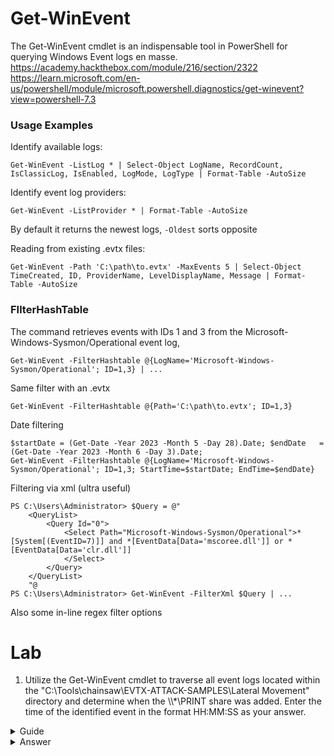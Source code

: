# Get-WinEvent

The Get-WinEvent cmdlet is an indispensable tool in PowerShell for querying Windows Event logs en masse.
https://academy.hackthebox.com/module/216/section/2322
https://learn.microsoft.com/en-us/powershell/module/microsoft.powershell.diagnostics/get-winevent?view=powershell-7.3

### Usage Examples

Identify available logs:

```
Get-WinEvent -ListLog * | Select-Object LogName, RecordCount, IsClassicLog, IsEnabled, LogMode, LogType | Format-Table -AutoSize
```

Identify event log providers:

```
Get-WinEvent -ListProvider * | Format-Table -AutoSize
```

By default it returns the newest logs, `-Oldest` sorts opposite

Reading from existing .evtx files:

```
Get-WinEvent -Path 'C:\path\to.evtx' -MaxEvents 5 | Select-Object TimeCreated, ID, ProviderName, LevelDisplayName, Message | Format-Table -AutoSize
```

### FIlterHashTable

The command retrieves events with IDs 1 and 3 from the Microsoft-Windows-Sysmon/Operational event log,

```
Get-WinEvent -FilterHashtable @{LogName='Microsoft-Windows-Sysmon/Operational'; ID=1,3} | ...
```

Same filter with an .evtx

```
Get-WinEvent -FilterHashtable @{Path='C:\path\to.evtx'; ID=1,3}
```

Date filtering

```
$startDate = (Get-Date -Year 2023 -Month 5 -Day 28).Date; $endDate   = (Get-Date -Year 2023 -Month 6 -Day 3).Date;
Get-WinEvent -FilterHashtable @{LogName='Microsoft-Windows-Sysmon/Operational'; ID=1,3; StartTime=$startDate; EndTime=$endDate}
```

Filtering via xml (ultra useful)

```
PS C:\Users\Administrator> $Query = @"
	<QueryList>
		<Query Id="0">
			<Select Path="Microsoft-Windows-Sysmon/Operational">*[System[(EventID=7)]] and *[EventData[Data='mscoree.dll']] or *[EventData[Data='clr.dll']]
			</Select>
		</Query>
	</QueryList>
	"@
PS C:\Users\Administrator> Get-WinEvent -FilterXml $Query | ...
```

Also some in-line regex filter options

# Lab

1. Utilize the Get-WinEvent cmdlet to traverse all event logs located within the "C:\Tools\chainsaw\EVTX-ATTACK-SAMPLES\Lateral Movement" directory and determine when the \\\\\*\PRINT share was added. Enter the time of the identified event in the format HH:MM:SS as your answer.

<details>
<summary>Guide</summary>

If you look in C:\Tools\chainsaw\EVTX-ATTACK-SAMPLES\Lateral Movement, you'll see a ton of .evtx files. It turns out you can just put a wildcard `*` in your query to catch them all. \
So then we get something like this.

```
Get-WinEvent -Path 'C:\Tools\chainsaw\EVTX-ATTACK-SAMPLES\Lateral Movement\*.evtx'
```

Because there are so many, this will take several seconds to run and give us way too much data. We know we're trying to find a "print" share. Quick [search](https://stackoverflow.com/questions/45376593/grep-string-from-message-in-get-winevent) and we can use something like:

```
Get-WinEvent -Path 'C:\Tools\chainsaw\EVTX-ATTACK-SAMPLES\Lateral Movement\*.evtx' | Where-Object{$_.Message -like "*PRINT*"}
```

Format and catch the output

```
Get-WinEvent -Path 'C:\Tools\chainsaw\EVTX-ATTACK-SAMPLES\Lateral Movement\*.evtx' | Where-Object{$_.Message -like "*PRINT*"} | Select-Object TimeCreated, ID, ProviderName, LevelDisplayName, Message > output.txt
```

This will give you ~5 results. Look around and you'll find one that matches \\\\\*\PRINT. The time is the flag.

Note: You could certainly optimize the filtering done here to give you quicker and narrower results.

</details>
<details>
<summary>Answer</summary>
12:30:30
</details>

